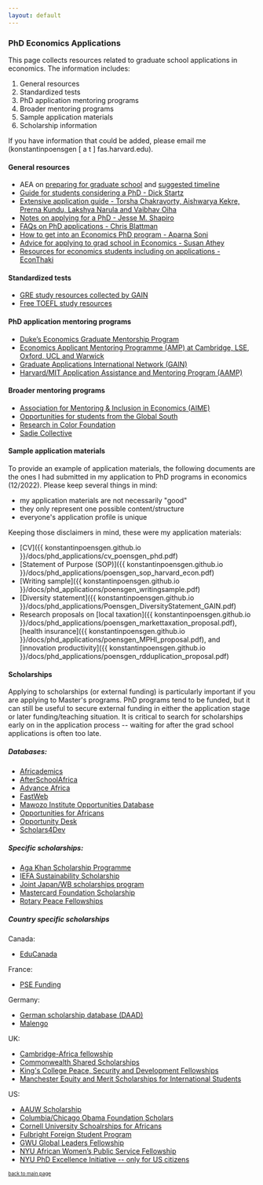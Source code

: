 ```yaml
---
layout: default
---
```


### PhD Economics Applications

This page collects resources related to graduate school applications in economics. The information includes: 
1. General resources
2. Standardized tests
3. PhD application mentoring programs
4. Broader mentoring programs
5. Sample application materials
6. Scholarship information

If you have information that could be added, please email me (konstantinpoensgen  [ a t ]  fas.harvard.edu).

#### General resources
- AEA on [preparing for graduate school](https://www.aeaweb.org/resources/students/grad-prep) and [suggested timeline](https://www.aeaweb.org/resources/students/grad-prep/timeline)
- [Guide for students considering a PhD - Dick Startz](https://econ.ucsb.edu/~startz/A%20Guide%20for%20UCSB%20Undergraduates%20Considering%20a%20PhD%20in%20Economics.pdf)
- [Extensive application guide - Torsha Chakravorty, Aishwarya Kekre, Prerna Kundu, Lakshya Narula and Vaibhav Oiha](https://www.dropbox.com/sh/3kcg3puxw34garw/AABiW6A1VdZ_Ll_hQ2ZFfY8Na?dl=0&preview=Econ_PhD_Guide.pdf)
- [Notes on applying for a PhD - Jesse M. Shapiro](https://scholar.harvard.edu/files/shapiro/files/phdnotes.pdf)
- [FAQs on PhD applications - Chris Blattman](https://chrisblattman.com/blog/2022/03/25/faqs-on-phd-applications/)
- [How to get into an Economics PhD program - Aparna Soni](http://www.aparnagsoni.com/for-prospective-phds-blog/2018/1/11/getting-into-an-econ-phd-program-recommended-reading)
- [Advice for applying to grad school in Economics - Susan Athey](https://gsb-faculty.stanford.edu/susan-athey/professional-advice/)
- [Resources for economics students including on applications - EconThaki](https://econthaki.github.io/recursos/2021/01/05/recursos.html)

#### Standardized tests
- [GRE study resources collected by GAIN](https://docs.google.com/document/d/1PTFDZv1YY0iL_lSH8XOovIWQ-BeXfIuRYSjiRngaBSw/edit?usp=sharing)
- [Free TOEFL study resources](https://konstantinpoensgen.github.io/pages/free-toefl-prep.html) 

#### PhD application mentoring programs
- [Duke’s Economics Graduate Mentorship Program](https://econ.duke.edu/phd-program/prospective-students/graduate-mentorship-program)
- [Economics Applicant Mentoring Programme (AMP) at Cambridge, LSE, Oxford, UCL and Warwick](https://www.lse.ac.uk/economics/study/research/applicant-mentoring-programme)
- [Graduate Applications International Network (GAIN)](https://gain-network.net)
- [Harvard/MIT Application Assistance and Mentoring Program (AAMP)](https://economics.mit.edu/academic-programs/phd-program/admissions)

#### Broader mentoring programs
- [Association for Mentoring & Inclusion in Economics (AIME)](https://econmentoring.org)
- [Opportunities for students from the Global South](https://docs.google.com/document/d/1E7tLbAve7G4BEg4Qeg065H_nbrsHYRvR/edit?usp=sharing&ouid=104515044926447535592&rtpof=true&sd=true)
- [Research in Color Foundation](https://www.researchincolor.org)
- [Sadie Collective](https://www.sadiecollective.org)

#### Sample application materials

To provide an example of application materials, the following documents are the ones I had submitted in my application to PhD programs in economics (12/2022). Please keep several things in mind: 
- my application materials are not necessarily "good"
- they only represent one possible content/structure
- everyone's application profile is unique 

Keeping those disclaimers in mind, these were my application materials:
- [CV]({{ konstantinpoensgen.github.io }}/docs/phd_applications/cv_poensgen_phd.pdf)
- [Statement of Purpose (SOP)]({{ konstantinpoensgen.github.io }}/docs/phd_applications/poensgen_sop_harvard_econ.pdf)
- [Writing sample]({{ konstantinpoensgen.github.io }}/docs/phd_applications/poensgen_writingsample.pdf)
- [Diversity statement]({{ konstantinpoensgen.github.io }}/docs/phd_applications/Poensgen_DiversityStatement_GAIN.pdf)
- Research proposals on [local taxation]({{ konstantinpoensgen.github.io }}/docs/phd_applications/poensgen_markettaxation_proposal.pdf), [health insurance]({{ konstantinpoensgen.github.io }}/docs/phd_applications/poensgen_MPHI_proposal.pdf), and [innovation productivity]({{ konstantinpoensgen.github.io }}/docs/phd_applications/poensgen_rdduplication_proposal.pdf)

#### Scholarships

Applying to scholarships (or external funding) is particularly important if you are applying to Master's programs. PhD programs tend to be funded, but it can still be useful to secure external funding in either the application stage or later funding/teaching situation. It is critical to search for scholarships early on in the application process -- waiting for after the grad school applications is often too late.

##### Databases:
- [Africademics](https://africademics.com)
- [AfterSchoolAfrica](https://www.afterschoolafrica.com)
- [Advance Africa](https://www.advance-africa.com)
- [FastWeb](https://www.fastweb.com)
- [Mawozo Institute Opportunities Database](https://mawazoinstitute.org/opportunities-database)
- [Opportunities for Africans](https://www.opportunitiesforafricans.com)
- [Opportunity Desk](https://opportunitydesk.org/category/fellowships-and-scholarships/)
- [Scholars4Dev](https://www.scholars4dev.com)

##### Specific scholarships:
- [Aga Khan Scholarship Programme](https://www.akdn.org/our-agencies/aga-khan-foundation/international-scholarship-programme)
- [IEFA Sustainability Scholarship](https://www.iefa.org/scholarships/3528/Sustainability_Scholarship)
- [Joint Japan/WB scholarships program](https://www.worldbank.org/en/programs/scholarships)
- [Mastercard Foundation Scholarship](https://mastercardfdn.org/all/scholars/)
- [Rotary Peace Fellowships](https://www.rotary.org/en/our-programs/peace-fellowships)

##### Country specific scholarships

Canada:
- [EduCanada](https://www.educanada.ca/scholarships-bourses/non_can/index.aspx?lang=eng)

France:
- [PSE Funding](https://www.parisschoolofeconomics.eu/IMG/pdf/funding-opportunities-pse.pdf)

Germany:
- [German scholarship database (DAAD)](https://www2.daad.de/deutschland/stipendium/datenbank/en/21148-scholarship-database/)
- [Malengo](https://malengo.org)

UK: 
- [Cambridge-Africa fellowship](https://www.cambridge-africa.cam.ac.uk/opportunities/study/)
- [Commonwealth Shared Scholarships](https://cscuk.fcdo.gov.uk/scholarships/commonwealth-shared-scholarships/)
- [King's College Peace, Security and Development Fellowships](https://africanleadershipcentre.org/index.php/2014-10-22-15-41-35/degree-awarding-fellowship-programmes)
- [Manchester Equity and Merit Scholarships for International Students](https://www.manchester.ac.uk/study/masters/fees-and-funding/masters-student-funding/equity-merit-scholarships/)

US:
- [AAUW Scholarship](https://www.aauw.org/resources/programs/fellowships-grants/current-opportunities/international/)
- [Columbia/Chicago Obama Foundation Scholars](https://www.obama.org/scholars/)
- [Cornell University Schoalrships for Africans](https://gradschool.cornell.edu/policies/fellowships/)
- [Fulbright Foreign Student Program](https://foreign.fulbrightonline.org/)
- [GWU Global Leaders Fellowship](https://columbian.gwu.edu/global-leaders-fellowship)
- [NYU African Women’s Public Service Fellowship](https://wagner.nyu.edu/admissions/financial-aid/fellowships)
- [NYU PhD Excellence Initiative -- only for US citizens](https://www.phdexcellence.org/about/)

[<font size="1"> back to main page </font>](https://konstantinpoensgen.github.io/)